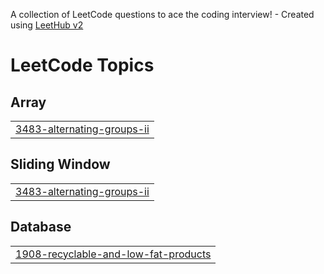 A collection of LeetCode questions to ace the coding interview! - Created using [LeetHub v2](https://github.com/arunbhardwaj/LeetHub-2.0)
<!---LeetCode Topics Start-->
# LeetCode Topics
## Array
|  |
| ------- |
| [3483-alternating-groups-ii](https://github.com/VishaMatcha/Leetcode-practice/tree/master/3483-alternating-groups-ii) |
## Sliding Window
|  |
| ------- |
| [3483-alternating-groups-ii](https://github.com/VishaMatcha/Leetcode-practice/tree/master/3483-alternating-groups-ii) |
## Database
|  |
| ------- |
| [1908-recyclable-and-low-fat-products](https://github.com/VishaMatcha/Leetcode-practice/tree/master/1908-recyclable-and-low-fat-products) |
<!---LeetCode Topics End-->
